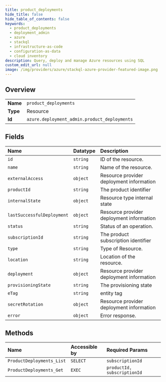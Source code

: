 ```yaml
---
title: product_deployments
hide_title: false
hide_table_of_contents: false
keywords:
  - product_deployments
  - deployment_admin
  - azure    
  - stackql
  - infrastructure-as-code
  - configuration-as-data
  - cloud inventory
description: Query, deploy and manage Azure resources using SQL
custom_edit_url: null
image: /img/providers/azure/stackql-azure-provider-featured-image.png
---
```

  
    

## Overview
<table><tbody>
<tr><td><b>Name</b></td><td><code>product_deployments</code></td></tr>
<tr><td><b>Type</b></td><td>Resource</td></tr>
<tr><td><b>Id</b></td><td><code>azure.deployment_admin.product_deployments</code></td></tr>
</tbody></table>

## Fields
| Name | Datatype | Description |
|:-----|:---------|:------------|
| `id` | `string` | ID of the resource. |
| `name` | `string` | Name of the resource. |
| `externalAccess` | `object` | Resource provider deployment information |
| `productId` | `string` | The product identifier |
| `internalState` | `object` | Resource type internal state |
| `lastSuccessfulDeployment` | `object` | Resource provider deployment information |
| `status` | `string` | Status of an operation. |
| `subscriptionId` | `string` | The product subscription identifier |
| `type` | `string` | Type of Resource. |
| `location` | `string` | Location of the resource. |
| `deployment` | `object` | Resource provider deployment information |
| `provisioningState` | `string` | The provisioning state |
| `eTag` | `string` | entity tag |
| `secretRotation` | `object` | Resource provider deployment information |
| `error` | `object` | Error response. |
## Methods
| Name | Accessible by | Required Params |
|:-----|:--------------|:----------------|
| `ProductDeployments_List` | `SELECT` | `subscriptionId` |
| `ProductDeployments_Get` | `EXEC` | `productId, subscriptionId` |
